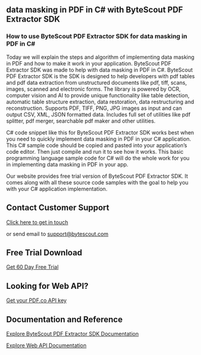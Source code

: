 ## data masking in PDF in C# with ByteScout PDF Extractor SDK

### How to use ByteScout PDF Extractor SDK for data masking in PDF in C#

Today we will explain the steps and algorithm of implementing data masking in PDF and how to make it work in your application. ByteScout PDF Extractor SDK was made to help with data masking in PDF in C#. ByteScout PDF Extractor SDK is the SDK is designed to help developers with pdf tables and pdf data extraction from unstructured documents like pdf, tiff, scans, images, scanned and electronic forms. The library is powered by OCR, computer vision and AI to provide unique functionality like table detection, automatic table structure extraction, data restoration, data restructuring and reconstruction. Supports PDF, TIFF, PNG, JPG images as input and can output CSV, XML, JSON formatted data. Includes full set of utilities like pdf splitter, pdf merger, searchable pdf maker and other utilities.

C# code snippet like this for ByteScout PDF Extractor SDK works best when you need to quickly implement data masking in PDF in your C# application. This C# sample code should be copied and pasted into your application’s code editor. Then just compile and run it to see how it works. This basic programming language sample code for C# will do the whole work for you in implementing data masking in PDF in your app.

Our website provides free trial version of ByteScout PDF Extractor SDK. It comes along with all these source code samples with the goal to help you with your C# application implementation.

## Contact Customer Support

[Click here to get in touch](https://bytescout.zendesk.com/hc/en-us/requests/new?subject=ByteScout%20PDF%20Extractor%20SDK%20Question)

or send email to [support@bytescout.com](mailto:support@bytescout.com?subject=ByteScout%20PDF%20Extractor%20SDK%20Question) 

## Free Trial Download

[Get 60 Day Free Trial](https://bytescout.com/download/web-installer?utm_source=github-readme)

## Looking for Web API? 

[Get your PDF.co API key](https://pdf.co/documentation/api?utm_source=github-readme)

## Documentation and Reference

[Explore ByteScout PDF Extractor SDK Documentation](https://bytescout.com/documentation/index.html?utm_source=github-readme)

[Explore Web API Documentation](https://pdf.co/documentation/api?utm_source=github-readme)